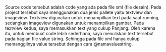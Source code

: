 Source code tersebut adalah code yang ada pada file xml (file desain). Pada project tersebut saya menggunakan dua jenis pallete yaitu textview dan imageview. Textview digunakan untuk menampilkan text pada saat running, sedangkan imageview digunakan untuk menampilkan gambar. Pada textview kedua, saya memasukkan text yang cukup Panjang. Oleh karena itu, untuk membuat code lebih sederhana, saya menuliskan text tersebut pada bagian file value string. Sehingga pada file xml hanya cukup memanggilnya value tersebut dengan cara @namavaluestring.